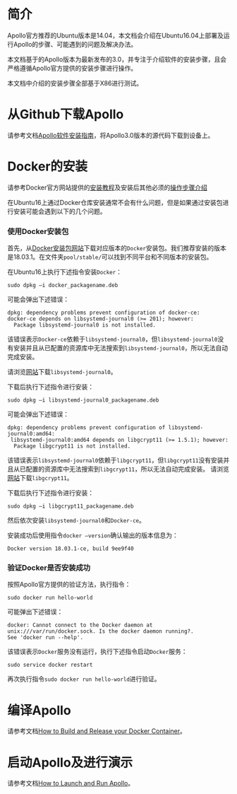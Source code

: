 # 简介

Apollo官方推荐的Ubuntu版本是14.04，本文档会介绍在Ubuntu16.04上部署及运行Apollo的步骤、可能遇到的问题及解决办法。

本文档基于的Apollo版本为最新发布的3.0，并专注于介绍软件的安装步骤，且会严格遵循Apollo官方提供的安装步骤进行操作。

本文档中介绍的安装步骤全部基于X86进行测试。

# 从Github下载Apollo

请参考文档[Apollo软件安装指南](https://github.com/ApolloAuto/apollo/blob/master/docs/quickstart/apollo_software_installation_guide_cn.md)，将Apollo3.0版本的源代码下载到设备上。

# Docker的安装

请参考Docker官方网站提供的[安装教程](https://docs.docker.com/install/linux/docker-ce/ubuntu)及安装后其他必须的[操作步骤介绍](https://docs.docker.com/install/linux/linux-postinstall)

在Ubuntu16上通过Docker仓库安装通常不会有什么问题，但是如果通过安装包进行安装可能会遇到以下的几个问题。

### 使用Docker安装包

首先，从[Docker安装包网站](https://download.docker.com/linux/ubuntu/dists/)下载对应版本的`Docker`安装包。我们推荐安装的版本是18.03.1。在文件夹`pool/stable/`可以找到不同平台和不同版本的安装包。

在Ubuntu16上执行下述指令安装`Docker`：

```sudo dpkg –i docker_packagename.deb```

可能会弹出下述错误：
```
dpkg: dependency problems prevent configuration of docker-ce:
docker-ce depends on libsystemd-journal0 (>= 201); however:
  Package libsystemd-journal0 is not installed.
  ```
  
该错误表示`Docker-ce`依赖于`libsystemd-journal0`，但`libsystemd-journal0`没有安装并且从已配置的资源库中无法搜索到`libsystemd-journal0`，所以无法自动完成安装。

请浏览[网站](https://ubuntu.pkgs.org/14.04/ubuntu-main-amd64/libsystemd-journal0_204-5ubuntu20_amd64.deb.html)下载`libsystemd-journal0`。

下载后执行下述指令进行安装：

```sudo dpkg –i libsystemd-journal0_packagename.deb ```

可能会弹出下述错误：
```
dpkg: dependency problems prevent configuration of libsystemd-journal0:amd64:
 libsystemd-journal0:amd64 depends on libgcrypt11 (>= 1.5.1); however:
  Package libgcrypt11 is not installed.
  ```
该错误表示`libsystemd-journal0`依赖于`libgcrypt11`，但`libgcrypt11`没有安装并且从已配置的资源库中无法搜索到`libgcrypt11`，所以无法自动完成安装。
请浏览[网站](https://ubuntu.pkgs.org/14.04/ubuntu-main-amd64/libgcrypt11_1.5.3-2ubuntu4_amd64.deb.html)下载`libgcrypt11`。

下载后执行下述指令进行安装：

```sudo dpkg –i libgcrypt11_packagename.deb ```

然后依次安装`libsystemd-journal0`和`Docker-ce`。

安装成功后使用指令```docker –version```确认输出的版本信息为：
```
Docker version 18.03.1-ce, build 9ee9f40
```

### 验证Docker是否安装成功
按照Apollo官方提供的验证方法，执行指令：

```sudo docker run hello-world	```

可能弹出下述错误：
```
docker: Cannot connect to the Docker daemon at unix:///var/run/docker.sock. Is the docker daemon running?.
See 'docker run --help'.
```
该错误表示`Docker`服务没有运行，执行下述指令启动`Docker`服务：

```sudo service docker restart```

再次执行指令```sudo docker run hello-world```进行验证。

# 编译Apollo

请参考文档[How to Build and Release your Docker Container](https://github.com/ApolloAuto/apollo/blob/master/docs/howto/how_to_build_and_release.md)。

# 启动Apollo及进行演示

请参考文档[How to Launch and Run Apollo](https://github.com/ApolloAuto/apollo/blob/master/docs/howto/how_to_launch_Apollo.md)。

